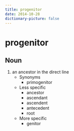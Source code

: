 ```yaml
---
title: progenitor
date: 2014-10-28
dictionary-picture: false
---
```


# progenitor


## Noun

1. an ancestor in the direct line
	- Synonyms
		- primogenitor
	- Less specific
		- ancestor
		- ascendant
		- ascendent
		- antecedent
		- root
	- More specific
		- genitor
